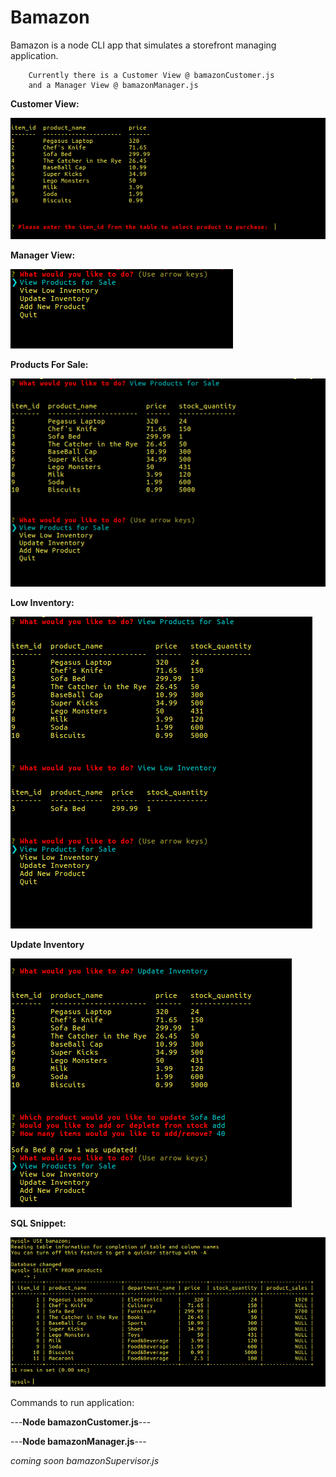 
# Bamazon

Bamazon is a node CLI app that simulates a storefront managing application.

		

		Currently there is a Customer View @ bamazonCustomer.js
		and a Manager View @ bamazonManager.js
		
**Customer View:**

![Customer View Images](https://github.com/mark7389/Bamazon/blob/master/images/mark%40eagle-D9842:%20~-Coding-homeworks-Bamazon-Scripts_005.png)

**Manager View:**

![Manager View Images](https://github.com/mark7389/Bamazon/blob/master/images/mark%40eagle-D9842:%20~-Coding-homeworks-Bamazon-Scripts_007.png)

**Products For Sale:**

![Manager View Images](https://github.com/mark7389/Bamazon/blob/master/images/mark%40eagle-D9842:%20~-Coding-homeworks-Bamazon-Scripts_008.png)

**Low Inventory:**

![Manager View Images](https://github.com/mark7389/Bamazon/blob/master/images/mark%40eagle-D9842:%20~-Coding-homeworks-Bamazon-Scripts_009.png)

**Update Inventory**

![Manager View Images](https://github.com/mark7389/Bamazon/blob/master/images/mark%40eagle-D9842:%20~-Coding-homeworks-Bamazon-Scripts_010.png)

**SQL Snippet:**

![SQL IMAGE](https://github.com/mark7389/Bamazon/blob/master/images/mark%40eagle-D9842:%20~-Coding-homeworks-Bamazon-Scripts_012.png)

Commands to run application:

---**Node bamazonCustomer.js**---

---**Node bamazonManager.js**---

*coming soon bamazonSupervisor.js*
		




